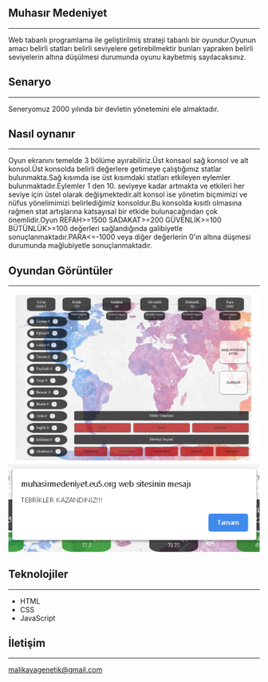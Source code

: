 ## Muhasır Medeniyet

___
Web tabanlı programlama ile geliştirilmiş strateji tabanlı bir oyundur.Oyunun amacı belirli statları belirli seviyelere getirebilmektir bunları yapraken belirli seviyelerin altına düşülmesi durumunda oyunu kaybetmiş sayılacaksınız.
## Senaryo
___
Seneryomuz 2000 yılında bir devletin yönetemini ele almaktadır.
## Nasıl oynanır
___
Oyun ekranını temelde 3 bölüme ayırabiliriz.Üst konsaol sağ konsol ve alt konsol.Üst konsolda belirli değerlere getimeye çalıştığımız statlar bulunmakta.Sağ kısımda ise üst kısımdaki statları etkileyen eylemler bulunmaktadır.Eylemler 1 den 10. seviyeye kadar artmakta ve etkileri her seviye için üstel olarak değişmektedir.alt konsol ise yönetim biçmimizi ve nüfus yönelimimizi belirlediğimiz konsoldur.Bu konsolda kısıtlı olmasına rağmen stat artışlarına katsayısal bir etkide bulunacağından çok önemlidir.Oyun REFAH>=1500 SADAKAT>=200 GÜVENLİK>=100
BÜTÜNLÜK>=100 değerleri sağlandığında galibiyetle sonuçlanmaktadır.PARA<=-1000 veya diğer değerlerin 0'ın altına düşmesi durumunda mağlubiyetle sonuçlanmaktadır.

## Oyundan Görüntüler
___
![](GAMESS1.PNG)
![](GAMESS2.PNG)

## Teknolojiler
___
- HTML
- CSS
- JavaScript

## İletişim
___
malikayagenetik@gmail.com

